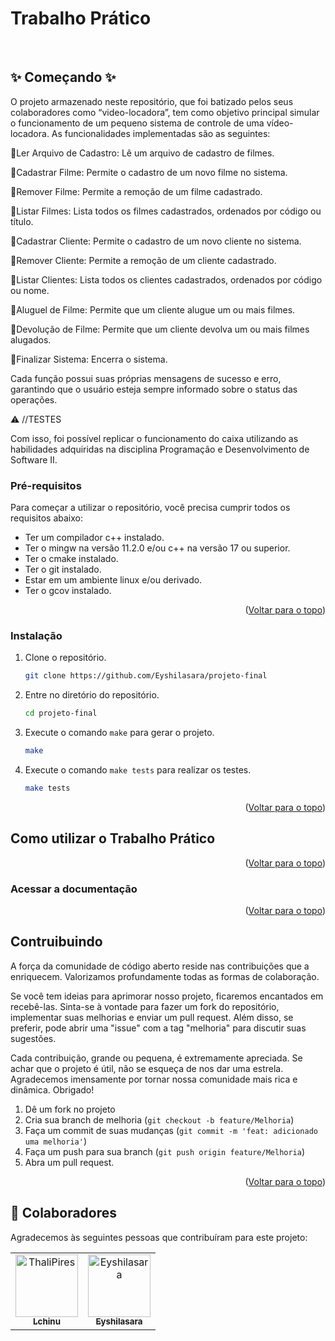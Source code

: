 <div id="top"></div>

# Trabalho Prático



<br/>


## ✨ Começando ✨

O projeto armazenado neste repositório, que foi batizado pelos seus colaboradores como “video-locadora”, tem como objetivo principal simular o funcionamento de um pequeno sistema de controle de uma vídeo-locadora. As funcionalidades implementadas são as seguintes:

🔸Ler Arquivo de Cadastro: Lê um arquivo de cadastro de filmes.

🔸Cadastrar Filme: Permite o cadastro de um novo filme no sistema.

🔸Remover Filme: Permite a remoção de um filme cadastrado.

🔸Listar Filmes: Lista todos os filmes cadastrados, ordenados por código ou título.

🔸Cadastrar Cliente: Permite o cadastro de um novo cliente no sistema.

🔸Remover Cliente: Permite a remoção de um cliente cadastrado.

🔸Listar Clientes: Lista todos os clientes cadastrados, ordenados por código ou nome.

🔸Aluguel de Filme: Permite que um cliente alugue um ou mais filmes.

🔸Devolução de Filme: Permite que um cliente devolva um ou mais filmes alugados.

🔸Finalizar Sistema: Encerra o sistema.

Cada função possui suas próprias mensagens de sucesso e erro, garantindo que o usuário esteja sempre informado sobre o status das operações.

⚠️ //TESTES

Com isso, foi possível replicar o funcionamento do caixa utilizando as habilidades adquiridas na disciplina Programação e Desenvolvimento de Software II.


### Pré-requisitos
Para começar a utilizar o repositório, você precisa cumprir todos os requisitos abaixo:

* Ter um compilador c++ instalado.
* Ter o mingw na versão 11.2.0 e/ou c++ na versão 17 ou superior.
* Ter o cmake instalado.
* Ter o git instalado.
* Estar em um ambiente linux e/ou derivado.
* Ter o gcov instalado.

<p align="right">(<a href="#top">Voltar para o topo</a>)</p>

### Instalação

1. Clone o repositório.
   ```sh
   git clone https://github.com/Eyshilasara/projeto-final
   ```
2. Entre no diretório do repositório.
    ```sh
    cd projeto-final
    ```
3. Execute o comando `make` para gerar o projeto.
    ```sh
    make
    ```
4. Execute o comando `make tests` para realizar os testes.
    ```sh
    make tests
    ```
    
<p align="right">(<a href="#top">Voltar para o topo</a>)</p>

## Como utilizar o Trabalho Prático



<p align="right">(<a href="#top">Voltar para o topo</a>)</p>

### Acessar a documentação



<p align="right">(<a href="#top">Voltar para o topo</a>)</p>

## Contruibuindo

A força da comunidade de código aberto reside nas contribuições que a enriquecem. Valorizamos profundamente todas as formas de colaboração.

Se você tem ideias para aprimorar nosso projeto, ficaremos encantados em recebê-las. Sinta-se à vontade para fazer um fork do repositório, implementar suas melhorias e enviar um pull request. Além disso, se preferir, pode abrir uma "issue" com a tag "melhoria" para discutir suas sugestões.

Cada contribuição, grande ou pequena, é extremamente apreciada. Se achar que o projeto é útil, não se esqueça de nos dar uma estrela. Agradecemos imensamente por tornar nossa comunidade mais rica e dinâmica. Obrigado!

1. Dê um fork no projeto
2. Cria sua branch de melhoria (`git checkout -b feature/Melhoria`)
3. Faça um commit de suas mudanças (`git commit -m 'feat: adicionado uma melhoria'`)
4. Faça um push para sua branch (`git push origin feature/Melhoria`)
5. Abra um pull request.

<p align="right">(<a href="#top">Voltar para o topo</a>)</p>

## 🤝 Colaboradores

Agradecemos às seguintes pessoas que contribuíram para este projeto:

<table>
  <tr>
    <td align="center">
      <a href="https://github.com/thali-pires">
        <img src="https://avatars.githubusercontent.com/u/142760085" width="100px;" alt="ThaliPires"/><br>
        <sub>
          <b>Lchinu</b>
        </sub>
      </a>
    </td>
    <td align="center">
      <a href="#">
        <img src="https://avatars.githubusercontent.com/u/93560193" width="100px;" alt="Eyshilasara"/><br>
        <sub>
          <b>Eyshilasara</b>
        </sub>
      </a>
    </td>
   
    
  </tr>
</table>